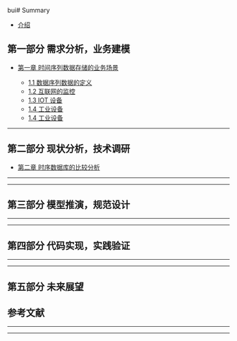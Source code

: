 bui#  Summary

* [介绍](README.md)

## 第一部分 需求分析，业务建模

* [第一章 时间序列数据存储的业务场景]()

  * [1.1 数据序列数据的定义](docs/chapter1/时间序列数据的定义.md)
  * [1.2 互联网的监控](docs/chapter1/互联网监控.md)
  * [1.3 IOT 设备](docs/information.md)
  * [1.4 工业设备](docs/information.md)
  * [1.4 工业设备](docs/information.md)

---

## 第二部分 现状分析，技术调研

* [第二章 时序数据库的比较分析]()

---



---

## 第三部分 模型推演，规范设计
---


---

## 第四部分 代码实现，实践验证

---


---


## 第五部分 未来展望


## 参考文献

---

---